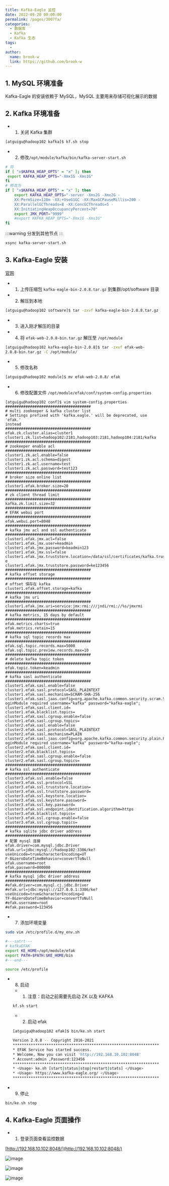```yaml
---
title: Kafka-Eagle 监控
date: 2022-05-20 00:00:00
permalink: /pages/3007fa/
categories:
  - 数据库
  - Kafka
  - Kafka 生态
tags:
  - 
author: 
  name: brook-w
  link: https://github.com/brook-w
---
```



## 1. MySQL 环境准备

Kafka-Eagle 的安装依赖于 MySQL，MySQL 主要用来存储可视化展示的数据

## 2. Kafka 环境准备


- 1. 关闭 Kafka 集群

```sh
[atguigu@hadoop102 kafka]$ kf.sh stop
```

- 2. 修改`/opt/module/kafka/bin/kafka-server-start.sh `

```sh
# 将
if [ "x$KAFKA_HEAP_OPTS" = "x" ]; then
 export KAFKA_HEAP_OPTS="-Xmx1G -Xms1G"
fi
# 修改为
if [ "x$KAFKA_HEAP_OPTS" = "x" ]; then
    export KAFKA_HEAP_OPTS="-server -Xms2G -Xmx2G -
    XX:PermSize=128m -XX:+UseG1GC -XX:MaxGCPauseMillis=200 -
    XX:ParallelGCThreads=8 -XX:ConcGCThreads=5 -
    XX:InitiatingHeapOccupancyPercent=70"
    export JMX_PORT="9999"
    #export KAFKA_HEAP_OPTS="-Xmx1G -Xms1G"
fi
```

:::warning
分发到其他节点
:::

```sh
xsync kafka-server-start.sh
```

## 3. Kafka-Eagle 安装

[官网](https://www.kafka-eagle.org/)

- 1. 上传压缩包 `kafka-eagle-bin-2.0.8.tar.gz` 到集群/opt/software 目录
- 2. 解压到本地

```sh
[atguigu@hadoop102 software]$ tar -zxvf kafka-eagle-bin-2.0.8.tar.gz
```

- 3. 进入刚才解压的目录
- 4. 将 `efak-web-2.0.8-bin.tar.gz` 解压至 `/opt/module`

```sh
[atguigu@hadoop102 kafka-eagle-bin-2.0.8]$ tar -zxvf efak-web-
2.0.8-bin.tar.gz -C /opt/module/
```
- 5. 修改名称

```sh
[atguigu@hadoop102 module]$ mv efak-web-2.0.8/ efak
```

- 6. 修改配置文件 `/opt/module/efak/conf/system-config.properties`

```properties
[atguigu@hadoop102 conf]$ vim system-config.properties
######################################
# multi zookeeper & kafka cluster list
# Settings prefixed with 'kafka.eagle.' will be deprecated, use 'efak.' 
instead
######################################
efak.zk.cluster.alias=cluster1
cluster1.zk.list=hadoop102:2181,hadoop103:2181,hadoop104:2181/kafka
######################################
# zookeeper enable acl
######################################
cluster1.zk.acl.enable=false
cluster1.zk.acl.schema=digest
cluster1.zk.acl.username=test
cluster1.zk.acl.password=test123
######################################
# broker size online list
######################################
cluster1.efak.broker.size=20
######################################
# zk client thread limit
######################################
kafka.zk.limit.size=32
######################################
# EFAK webui port
######################################
efak.webui.port=8048
######################################
# kafka jmx acl and ssl authenticate
######################################
cluster1.efak.jmx.acl=false
cluster1.efak.jmx.user=keadmin
cluster1.efak.jmx.password=keadmin123
cluster1.efak.jmx.ssl=false
cluster1.efak.jmx.truststore.location=/data/ssl/certificates/kafka.truststor
e
cluster1.efak.jmx.truststore.password=ke123456
######################################
# kafka offset storage
######################################
# offset 保存在 kafka
cluster1.efak.offset.storage=kafka
######################################
# kafka jmx uri
######################################
cluster1.efak.jmx.uri=service:jmx:rmi:///jndi/rmi://%s/jmxrmi
######################################
# kafka metrics, 15 days by default
######################################
efak.metrics.charts=true
efak.metrics.retain=15
######################################
# kafka sql topic records max
######################################
efak.sql.topic.records.max=5000
efak.sql.topic.preview.records.max=10
######################################
# delete kafka topic token
######################################
efak.topic.token=keadmin
######################################
# kafka sasl authenticate
######################################
cluster1.efak.sasl.enable=false
cluster1.efak.sasl.protocol=SASL_PLAINTEXT
cluster1.efak.sasl.mechanism=SCRAM-SHA-256
cluster1.efak.sasl.jaas.config=org.apache.kafka.common.security.scram.ScramL
oginModule required username="kafka" password="kafka-eagle";
cluster1.efak.sasl.client.id=
cluster1.efak.blacklist.topics=
cluster1.efak.sasl.cgroup.enable=false
cluster1.efak.sasl.cgroup.topics=
cluster2.efak.sasl.enable=false
cluster2.efak.sasl.protocol=SASL_PLAINTEXT
cluster2.efak.sasl.mechanism=PLAIN
cluster2.efak.sasl.jaas.config=org.apache.kafka.common.security.plain.PlainL
oginModule required username="kafka" password="kafka-eagle";
cluster2.efak.sasl.client.id=
cluster2.efak.blacklist.topics=
cluster2.efak.sasl.cgroup.enable=false
cluster2.efak.sasl.cgroup.topics=
######################################
# kafka ssl authenticate
######################################
cluster3.efak.ssl.enable=false
cluster3.efak.ssl.protocol=SSL
cluster3.efak.ssl.truststore.location=
cluster3.efak.ssl.truststore.password=
cluster3.efak.ssl.keystore.location=
cluster3.efak.ssl.keystore.password=
cluster3.efak.ssl.key.password=
cluster3.efak.ssl.endpoint.identification.algorithm=https
cluster3.efak.blacklist.topics=
cluster3.efak.ssl.cgroup.enable=false
cluster3.efak.ssl.cgroup.topics=
######################################
# kafka sqlite jdbc driver address
######################################
# 配置 mysql 连接
efak.driver=com.mysql.jdbc.Driver
efak.url=jdbc:mysql://hadoop102:3306/ke?useUnicode=true&characterEncoding=UT
F-8&zeroDateTimeBehavior=convertToNull
efak.username=root
efak.password=000000
######################################
# kafka mysql jdbc driver address
######################################
#efak.driver=com.mysql.cj.jdbc.Driver
#efak.url=jdbc:mysql://127.0.0.1:3306/ke?useUnicode=true&characterEncoding=U
TF-8&zeroDateTimeBehavior=convertToNull
#efak.username=root
#efak.password=123456
```

- 7. 添加环境变量
```sh
sudo vim /etc/profile.d/my_env.sh

#---satrt---
# kafkaEFAK
export KE_HOME=/opt/module/efak
export PATH=$PATH:$KE_HOME/bin
#---end---

source /etc/profile
```

- 8. 启动
  - 1. 注意：启动之前需要先启动 ZK 以及 KAFKA

  ```sh
  kf.sh start
  ```

  - 2. 启动 efak
  ```sh
  [atguigu@hadoop102 efak]$ bin/ke.sh start

  Version 2.0.8 -- Copyright 2016-2021
  *****************************************************************
  * EFAK Service has started success.
  * Welcome, Now you can visit 'http://192.168.10.102:8048'
  * Account:admin ,Password:123456
  *****************************************************************
  * <Usage> ke.sh [start|status|stop|restart|stats] </Usage>
  * <Usage> https://www.kafka-eagle.org/ </Usage>
  *****************************************************************
  ```

- 9. 停止 

```sh
bin/ke.sh stop
```

## 4. Kafka-Eagle 页面操作

- 1. 登录页面查看监控数据

[http://192.168.10.102:8048/](http://192.168.10.102:8048/)

![image](https://cdn.jsdelivr.net/gh/brook-w/image-hosting@master/kafka/image.41ulxroyp200.jpg)

![image](https://cdn.jsdelivr.net/gh/brook-w/image-hosting@master/kafka/image.12zwzbbn6ruo.jpg)

![image](https://cdn.jsdelivr.net/gh/brook-w/image-hosting@master/kafka/image.24fow38abnts.jpg)